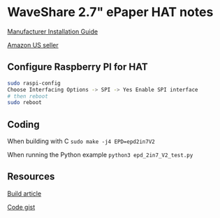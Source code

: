# WaveShare 2.7" ePaper HAT notes

[Manufacturer Installation Guide](https://www.waveshare.com/wiki/2.7inch_e-Paper_HAT_Manual)

[Amazon US seller](https://www.amazon.com/2-7inch-Resolution-Two-Color-Interface-Raspberry/dp/B07PKSZ3XK?ie=UTF8)

## Configure Raspberry PI for HAT

```sh
sudo raspi-config
Choose Interfacing Options -> SPI -> Yes Enable SPI interface
# then reboot
sudo reboot
```

## Coding

When building with C `sudo make -j4 EPD=epd2in7V2`

When running the Python example `python3 epd_2in7_V2_test.py`

## Resources

[Build article](https://dev.to/ranewallin/getting-started-with-the-waveshare-2-7-epaper-hat-on-raspberry-pi-41m8)

[Code gist](https://gist.github.com/RaneWallin/fd73ddbffdabea23358f722adb9f4075)